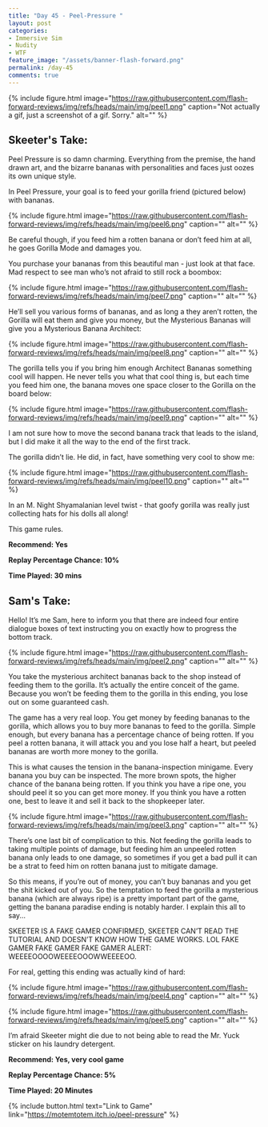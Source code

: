 ```yaml
---
title: "Day 45 - Peel-Pressure "
layout: post
categories:
- Immersive Sim
- Nudity
- WTF
feature_image: "/assets/banner-flash-forward.png"
permalink: /day-45
comments: true
---
```


{% include figure.html image="https://raw.githubusercontent.com/flash-forward-reviews/img/refs/heads/main/img/peel1.png" caption="Not actually a gif, just a screenshot of a gif. Sorry." alt="" %}

## Skeeter's Take:

Peel Pressure is so damn charming. Everything from the premise, the hand drawn art, and the bizarre bananas with personalities and faces just oozes its own unique style. 

In Peel Pressure, your goal is to feed your gorilla friend (pictured below) with bananas.

{% include figure.html image="https://raw.githubusercontent.com/flash-forward-reviews/img/refs/heads/main/img/peel6.png" caption="" alt="" %}

Be careful though, if you feed him a rotten banana or don’t feed him at all, he goes Gorilla Mode and damages you. 

You purchase your bananas from this beautiful man - just look at that face. Mad respect to see man who’s not afraid to still rock a boombox:

{% include figure.html image="https://raw.githubusercontent.com/flash-forward-reviews/img/refs/heads/main/img/peel7.png" caption="" alt="" %}

He’ll sell you various forms of bananas, and as long a they aren’t rotten, the Gorilla will eat them and give you money, but the Mysterious Bananas will give you a Mysterious Banana Architect:

{% include figure.html image="https://raw.githubusercontent.com/flash-forward-reviews/img/refs/heads/main/img/peel8.png" caption="" alt="" %}

The gorilla tells you if you bring him enough Architect Bananas something cool will happen. He never tells you what that cool thing is, but each time you feed him one, the banana moves one space closer to the Gorilla on the board below: 

{% include figure.html image="https://raw.githubusercontent.com/flash-forward-reviews/img/refs/heads/main/img/peel9.png" caption="" alt="" %}

I am not sure how to move the second banana track that leads to the island, but I did make it all the way to the end of the first track. 

The gorilla didn’t lie. He did, in fact, have something very cool to show me:

{% include figure.html image="https://raw.githubusercontent.com/flash-forward-reviews/img/refs/heads/main/img/peel10.png" caption="" alt="" %}

In an M. Night Shyamalanian level twist - that goofy gorilla was really just collecting hats for his dolls all along!

This game rules.

**Recommend: Yes**

**Replay Percentage Chance: 10%**

**Time Played: 30 mins**

## Sam's Take:

Hello! It’s me Sam, here to inform you that there are indeed four entire dialogue boxes of text instructing you on exactly how to progress the bottom track.

{% include figure.html image="https://raw.githubusercontent.com/flash-forward-reviews/img/refs/heads/main/img/peel2.png" caption="" alt="" %}

You take the mysterious architect bananas back to the shop instead of feeding them to the gorilla. It’s actually the entire conceit of the game. Because you won’t be feeding them to the gorilla in this ending, you lose out on some guaranteed cash. 

The game has a very real loop. You get money by feeding bananas to the gorilla, which allows you to buy more bananas to feed to the gorilla. Simple enough, but every banana has a percentage chance of being rotten. If you peel a rotten banana, it will attack you and you lose half a heart, but peeled bananas are worth more money to the gorilla.

This is what causes the tension in the banana-inspection minigame. Every banana you buy can be inspected. The more brown spots, the higher chance of the banana being rotten. If you think you have a ripe one, you should peel it so you can get more money. If you think you have a rotten one, best to leave it and sell it back to the shopkeeper later.

{% include figure.html image="https://raw.githubusercontent.com/flash-forward-reviews/img/refs/heads/main/img/peel3.png" caption="" alt="" %}

There’s one last bit of complication to this. Not feeding the gorilla leads to taking multiple points of damage, but feeding him an unpeeled rotten banana only leads to one damage, so sometimes if you get a bad pull it can be a strat to feed him on rotten banana just to mitigate damage.

So this means, if you’re out of money, you can’t buy bananas and you get the shit kicked out of you. So the temptation to feed the gorilla a mysterious banana (which are always ripe) is a pretty important part of the game, getting the banana paradise ending is notably harder. I explain this all to say...

SKEETER IS A FAKE GAMER CONFIRMED, SKEETER CAN’T READ THE TUTORIAL AND DOESN’T KNOW HOW THE GAME WORKS. LOL FAKE GAMER FAKE GAMER FAKE GAMER ALERT: WEEEEOOOOWEEEEOOOWWEEEEOO.

For real, getting this ending was actually kind of hard:

{% include figure.html image="https://raw.githubusercontent.com/flash-forward-reviews/img/refs/heads/main/img/peel4.png" caption="" alt="" %}

{% include figure.html image="https://raw.githubusercontent.com/flash-forward-reviews/img/refs/heads/main/img/peel5.png" caption="" alt="" %}

I’m afraid Skeeter might die due to not being able to read the Mr. Yuck sticker on his laundry detergent.

**Recommend: Yes, very cool game** 

**Replay Percentage Chance: 5%**

**Time Played: 20 Minutes**

{% include button.html text="Link to Game" link="https://motemtotem.itch.io/peel-pressure" %}